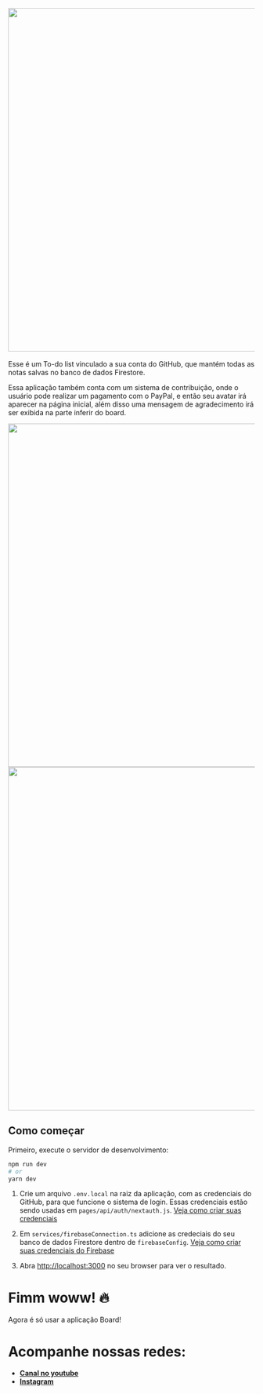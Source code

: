 <div align="center">
<img src="https://user-images.githubusercontent.com/121572094/212936585-6b15ab2d-8200-4368-9de7-23b78c3816cc.gif" width="700px">
</div>

<br>
Esse é um To-do list vinculado a sua conta do GitHub, que mantém todas as notas salvas no banco de dados Firestore.

Essa aplicação também conta com um sistema de contribuição, onde o usuário pode realizar um pagamento com o PayPal, e então seu avatar irá aparecer na página inicial, além disso uma mensagem de agradecimento irá ser exibida na parte inferir do board.
<br>
<div align="center">
<img src="https://user-images.githubusercontent.com/121572094/212936606-e6f1b5f3-e0f0-497e-bd88-ad9090d9f571.png" width="700px">
<img src="https://user-images.githubusercontent.com/121572094/212936617-4d827da8-5671-4d2d-89ac-f29af44631fa.png" width="700px">
</div>

## Como começar

Primeiro, execute o servidor de desenvolvimento:

```bash
npm run dev
# or
yarn dev
```

1. Crie um arquivo `.env.local` na raiz da aplicação, com as credenciais do GitHub, para que funcione o sistema de login. Essas credenciais estão sendo usadas em `pages/api/auth/nextauth.js`. [Veja como criar suas credenciais](https://docs.github.com/pt/authentication/keeping-your-account-and-data-secure/creating-a-personal-access-token)

2. Em `services/firebaseConnection.ts` adicione as credeciais do seu banco de dados Firestore dentro de `firebaseConfig`. [Veja como criar suas credenciais do Firebase](https://firebase.google.com/docs/web/setup)

3. Abra [http://localhost:3000](http://localhost:3000) no seu browser para ver o resultado.
   <br>

# Fimm woww! 🔥

Agora é só usar a aplicação Board!
<br>

# Acompanhe nossas redes:

- **[Canal no youtube](https://www.youtube.com/@pedro.arraujo)**
- **[Instagram](https://www.instagram.com/pedro.arraujo)**
